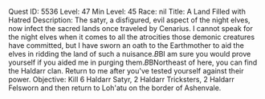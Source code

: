 Quest ID: 5536
Level: 47
Min Level: 45
Race: nil
Title: A Land Filled with Hatred
Description: The satyr, a disfigured, evil aspect of the night elves, now infect the sacred lands once traveled by Cenarius. I cannot speak for the night elves when it comes to all the atrocities those demonic creatures have committed, but I have sworn an oath to the Earthmother to aid the elves in ridding the land of such a nuisance.$B$BI am sure you would prove yourself if you aided me in purging them.$B$BNortheast of here, you can find the Haldarr clan. Return to me after you've tested yourself against their power.
Objective: Kill 6 Haldarr Satyr, 2 Haldarr Tricksters, 2 Haldarr Felsworn and then return to Loh'atu on the border of Ashenvale.
